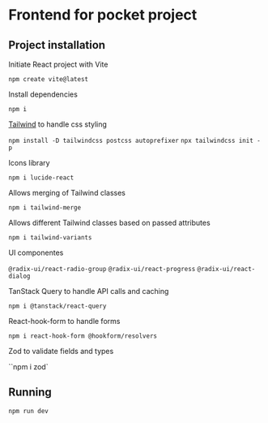 # Frontend for pocket project

## Project installation

Initiate React project with Vite

`npm create vite@latest`

Install dependencies

`npm i`

[Tailwind](https://tailwindcss.com/docs/guides/vite) to handle css styling

`npm install -D tailwindcss postcss autoprefixer`
`npx tailwindcss init -p`

Icons library

`npm i lucide-react`

Allows merging of Tailwind classes

`npm i tailwind-merge`

Allows different Tailwind classes based on passed attributes

`npm i tailwind-variants`

UI componentes

`@radix-ui/react-radio-group`
`@radix-ui/react-progress`
`@radix-ui/react-dialog`

TanStack Query to handle API calls and caching

`npm i @tanstack/react-query`

React-hook-form to handle forms

`npm i react-hook-form @hookform/resolvers`

Zod to validate fields and types

``npm i zod`

## Running

`npm run dev`
